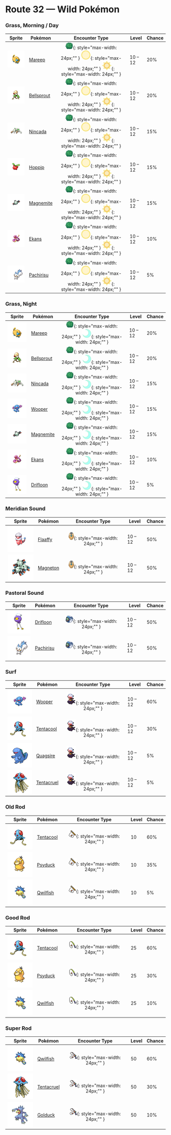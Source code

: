 # Route 32 — Wild Pokémon

### Grass, Morning / Day

| Sprite | Pokémon | Encounter Type | Level | Chance |
|:------:|---------|:--------------:|-------|--------|
| ![Mareep](../../assets/sprites/mareep/front.gif "Mareep: Its fleece grows continually. In the summer, the fleece is fully shed, but it grows back in a week.") | [Mareep](../../pokemon/mareep.md) | ![Grass](../../assets/encounter_types/grass.png "Grass"){: style="max-width: 24px;"" } ![Morning](../../assets/encounter_types/morning.png "Morning"){: style="max-width: 24px;"" } ![Day](../../assets/encounter_types/day.png "Day"){: style="max-width: 24px;"" }| 10 – 12 | 20% |
| ![Bellsprout](../../assets/sprites/bellsprout/front.gif "Bellsprout: It plants its feet deep underground to replenish water. It can’t escape its enemy while it’s rooted.") | [Bellsprout](../../pokemon/bellsprout.md) | ![Grass](../../assets/encounter_types/grass.png "Grass"){: style="max-width: 24px;"" } ![Morning](../../assets/encounter_types/morning.png "Morning"){: style="max-width: 24px;"" } ![Day](../../assets/encounter_types/day.png "Day"){: style="max-width: 24px;"" }| 10 – 12 | 20% |
| ![Nincada](../../assets/sprites/nincada/front.gif "Nincada: It can sometimes live underground for more than 10 years. It absorbs nutrients from the roots of trees.") | [Nincada](../../pokemon/nincada.md) | ![Grass](../../assets/encounter_types/grass.png "Grass"){: style="max-width: 24px;"" } ![Morning](../../assets/encounter_types/morning.png "Morning"){: style="max-width: 24px;"" } ![Day](../../assets/encounter_types/day.png "Day"){: style="max-width: 24px;"" }| 10 – 12 | 15% |
| ![Hoppip](../../assets/sprites/hoppip/front.gif "Hoppip: Its body is so light, it must grip the ground firmly with its feet to keep from being blown away.") | [Hoppip](../../pokemon/hoppip.md) | ![Grass](../../assets/encounter_types/grass.png "Grass"){: style="max-width: 24px;"" } ![Morning](../../assets/encounter_types/morning.png "Morning"){: style="max-width: 24px;"" } ![Day](../../assets/encounter_types/day.png "Day"){: style="max-width: 24px;"" }| 10 – 12 | 15% |
| ![Magnemite](../../assets/sprites/magnemite/front.gif "Magnemite: The units at the sides of its body generate antigravity energy to keep it aloft in the air.") | [Magnemite](../../pokemon/magnemite.md) | ![Grass](../../assets/encounter_types/grass.png "Grass"){: style="max-width: 24px;"" } ![Morning](../../assets/encounter_types/morning.png "Morning"){: style="max-width: 24px;"" } ![Day](../../assets/encounter_types/day.png "Day"){: style="max-width: 24px;"" }| 10 – 12 | 15% |
| ![Ekans](../../assets/sprites/ekans/front.gif "Ekans: It always hides in grass. When first born, it has no poison, so its bite is painful, but harmless.") | [Ekans](../../pokemon/ekans.md) | ![Grass](../../assets/encounter_types/grass.png "Grass"){: style="max-width: 24px;"" } ![Morning](../../assets/encounter_types/morning.png "Morning"){: style="max-width: 24px;"" } ![Day](../../assets/encounter_types/day.png "Day"){: style="max-width: 24px;"" }| 10 – 12 | 10% |
| ![Pachirisu](../../assets/sprites/pachirisu/front.gif "Pachirisu: It’s one of the kinds of Pokémon  with electric cheek pouches. It shoots charges from its tail.") | [Pachirisu](../../pokemon/pachirisu.md) | ![Grass](../../assets/encounter_types/grass.png "Grass"){: style="max-width: 24px;"" } ![Morning](../../assets/encounter_types/morning.png "Morning"){: style="max-width: 24px;"" } ![Day](../../assets/encounter_types/day.png "Day"){: style="max-width: 24px;"" }| 10 – 12 | 5% |

### Grass, Night

| Sprite | Pokémon | Encounter Type | Level | Chance |
|:------:|---------|:--------------:|-------|--------|
| ![Mareep](../../assets/sprites/mareep/front.gif "Mareep: Its fleece grows continually. In the summer, the fleece is fully shed, but it grows back in a week.") | [Mareep](../../pokemon/mareep.md) | ![Grass](../../assets/encounter_types/grass.png "Grass"){: style="max-width: 24px;"" } ![Night](../../assets/encounter_types/night.png "Night"){: style="max-width: 24px;"" }| 10 – 12 | 20% |
| ![Bellsprout](../../assets/sprites/bellsprout/front.gif "Bellsprout: It plants its feet deep underground to replenish water. It can’t escape its enemy while it’s rooted.") | [Bellsprout](../../pokemon/bellsprout.md) | ![Grass](../../assets/encounter_types/grass.png "Grass"){: style="max-width: 24px;"" } ![Night](../../assets/encounter_types/night.png "Night"){: style="max-width: 24px;"" }| 10 – 12 | 20% |
| ![Nincada](../../assets/sprites/nincada/front.gif "Nincada: It can sometimes live underground for more than 10 years. It absorbs nutrients from the roots of trees.") | [Nincada](../../pokemon/nincada.md) | ![Grass](../../assets/encounter_types/grass.png "Grass"){: style="max-width: 24px;"" } ![Night](../../assets/encounter_types/night.png "Night"){: style="max-width: 24px;"" }| 10 – 12 | 15% |
| ![Wooper](../../assets/sprites/wooper/front.gif "Wooper: When it walks around on the ground, it coats its body with a slimy, poisonous film.") | [Wooper](../../pokemon/wooper.md) | ![Grass](../../assets/encounter_types/grass.png "Grass"){: style="max-width: 24px;"" } ![Night](../../assets/encounter_types/night.png "Night"){: style="max-width: 24px;"" }| 10 – 12 | 15% |
| ![Magnemite](../../assets/sprites/magnemite/front.gif "Magnemite: The units at the sides of its body generate antigravity energy to keep it aloft in the air.") | [Magnemite](../../pokemon/magnemite.md) | ![Grass](../../assets/encounter_types/grass.png "Grass"){: style="max-width: 24px;"" } ![Night](../../assets/encounter_types/night.png "Night"){: style="max-width: 24px;"" }| 10 – 12 | 15% |
| ![Ekans](../../assets/sprites/ekans/front.gif "Ekans: It always hides in grass. When first born, it has no poison, so its bite is painful, but harmless.") | [Ekans](../../pokemon/ekans.md) | ![Grass](../../assets/encounter_types/grass.png "Grass"){: style="max-width: 24px;"" } ![Night](../../assets/encounter_types/night.png "Night"){: style="max-width: 24px;"" }| 10 – 12 | 10% |
| ![Drifloon](../../assets/sprites/drifloon/front.gif "Drifloon: It is whispered that any child who mistakes DRIFLOON for a balloon and holds on to it could wind up missing.") | [Drifloon](../../pokemon/drifloon.md) | ![Grass](../../assets/encounter_types/grass.png "Grass"){: style="max-width: 24px;"" } ![Night](../../assets/encounter_types/night.png "Night"){: style="max-width: 24px;"" }| 10 – 12 | 5% |

### Meridian Sound

| Sprite | Pokémon | Encounter Type | Level | Chance |
|:------:|---------|:--------------:|-------|--------|
| ![Flaaffy](../../assets/sprites/flaaffy/front.gif "Flaaffy: Its fluffy fleece easily stores electricity. Its rubbery hide keeps it from being electrocuted.") | [Flaaffy](../../pokemon/flaaffy.md) | ![Meridian Sound](../../assets/encounter_types/meridian_sound.png "Meridian Sound"){: style="max-width: 24px;"" }| 10 – 12 | 50% |
| ![Magneton](../../assets/sprites/magneton/front.gif "Magneton: The MAGNEMITE are united by a magnetism so powerful, it dries all moisture in its vicinity.") | [Magneton](../../pokemon/magneton.md) | ![Meridian Sound](../../assets/encounter_types/meridian_sound.png "Meridian Sound"){: style="max-width: 24px;"" }| 10 – 12 | 50% |

### Pastoral Sound

| Sprite | Pokémon | Encounter Type | Level | Chance |
|:------:|---------|:--------------:|-------|--------|
| ![Drifloon](../../assets/sprites/drifloon/front.gif "Drifloon: It is whispered that any child who mistakes DRIFLOON for a balloon and holds on to it could wind up missing.") | [Drifloon](../../pokemon/drifloon.md) | ![Pastoral Sound](../../assets/encounter_types/pastoral_sound.png "Pastoral Sound"){: style="max-width: 24px;"" }| 10 – 12 | 50% |
| ![Pachirisu](../../assets/sprites/pachirisu/front.gif "Pachirisu: It’s one of the kinds of Pokémon  with electric cheek pouches. It shoots charges from its tail.") | [Pachirisu](../../pokemon/pachirisu.md) | ![Pastoral Sound](../../assets/encounter_types/pastoral_sound.png "Pastoral Sound"){: style="max-width: 24px;"" }| 10 – 12 | 50% |

### Surf

| Sprite | Pokémon | Encounter Type | Level | Chance |
|:------:|---------|:--------------:|-------|--------|
| ![Wooper](../../assets/sprites/wooper/front.gif "Wooper: When it walks around on the ground, it coats its body with a slimy, poisonous film.") | [Wooper](../../pokemon/wooper.md) | ![Surf](../../assets/encounter_types/surf.png "Surf"){: style="max-width: 24px;"" }| 10 – 12 | 60% |
| ![Tentacool](../../assets/sprites/tentacool/front.gif "Tentacool: It drifts aimlessly in waves. Very difficult to see in water, it may not be noticed until it stings.") | [Tentacool](../../pokemon/tentacool.md) | ![Surf](../../assets/encounter_types/surf.png "Surf"){: style="max-width: 24px;"" }| 10 – 12 | 30% |
| ![Quagsire](../../assets/sprites/quagsire/front.gif "Quagsire: Due to its relaxed and carefree attitude, it often bumps its head on boulders and boat hulls as it swims.") | [Quagsire](../../pokemon/quagsire.md) | ![Surf](../../assets/encounter_types/surf.png "Surf"){: style="max-width: 24px;"" }| 10 – 12 | 5% |
| ![Tentacruel](../../assets/sprites/tentacruel/front.gif "Tentacruel: In battle, it extends all 80 of its tentacles to entrap its opponent inside a poisonous net.") | [Tentacruel](../../pokemon/tentacruel.md) | ![Surf](../../assets/encounter_types/surf.png "Surf"){: style="max-width: 24px;"" }| 10 – 12 | 5% |

### Old Rod

| Sprite | Pokémon | Encounter Type | Level | Chance |
|:------:|---------|:--------------:|-------|--------|
| ![Tentacool](../../assets/sprites/tentacool/front.gif "Tentacool: It drifts aimlessly in waves. Very difficult to see in water, it may not be noticed until it stings.") | [Tentacool](../../pokemon/tentacool.md) | ![Old Rod](../../assets/encounter_types/old_rod.png "Old Rod"){: style="max-width: 24px;"" }| 10 | 60% |
| ![Psyduck](../../assets/sprites/psyduck/front.gif "Psyduck: If its chronic headache peaks, it may exhibit odd powers. It seems unable to recall such an episode.") | [Psyduck](../../pokemon/psyduck.md) | ![Old Rod](../../assets/encounter_types/old_rod.png "Old Rod"){: style="max-width: 24px;"" }| 10 | 35% |
| ![Qwilfish](../../assets/sprites/qwilfish/front.gif "Qwilfish: The small spikes covering its body developed from scales. They inject a toxin that causes fainting.") | [Qwilfish](../../pokemon/qwilfish.md) | ![Old Rod](../../assets/encounter_types/old_rod.png "Old Rod"){: style="max-width: 24px;"" }| 10 | 5% |

### Good Rod

| Sprite | Pokémon | Encounter Type | Level | Chance |
|:------:|---------|:--------------:|-------|--------|
| ![Tentacool](../../assets/sprites/tentacool/front.gif "Tentacool: It drifts aimlessly in waves. Very difficult to see in water, it may not be noticed until it stings.") | [Tentacool](../../pokemon/tentacool.md) | ![Good Rod](../../assets/encounter_types/good_rod.png "Good Rod"){: style="max-width: 24px;"" }| 25 | 60% |
| ![Psyduck](../../assets/sprites/psyduck/front.gif "Psyduck: If its chronic headache peaks, it may exhibit odd powers. It seems unable to recall such an episode.") | [Psyduck](../../pokemon/psyduck.md) | ![Good Rod](../../assets/encounter_types/good_rod.png "Good Rod"){: style="max-width: 24px;"" }| 25 | 30% |
| ![Qwilfish](../../assets/sprites/qwilfish/front.gif "Qwilfish: The small spikes covering its body developed from scales. They inject a toxin that causes fainting.") | [Qwilfish](../../pokemon/qwilfish.md) | ![Good Rod](../../assets/encounter_types/good_rod.png "Good Rod"){: style="max-width: 24px;"" }| 25 | 10% |

### Super Rod

| Sprite | Pokémon | Encounter Type | Level | Chance |
|:------:|---------|:--------------:|-------|--------|
| ![Qwilfish](../../assets/sprites/qwilfish/front.gif "Qwilfish: The small spikes covering its body developed from scales. They inject a toxin that causes fainting.") | [Qwilfish](../../pokemon/qwilfish.md) | ![Super Rod](../../assets/encounter_types/super_rod.png "Super Rod"){: style="max-width: 24px;"" }| 50 | 60% |
| ![Tentacruel](../../assets/sprites/tentacruel/front.gif "Tentacruel: In battle, it extends all 80 of its tentacles to entrap its opponent inside a poisonous net.") | [Tentacruel](../../pokemon/tentacruel.md) | ![Super Rod](../../assets/encounter_types/super_rod.png "Super Rod"){: style="max-width: 24px;"" }| 50 | 30% |
| ![Golduck](../../assets/sprites/golduck/front.gif "Golduck: It appears by waterways at dusk. It may use telekinetic powers if its forehead glows mysteriously.") | [Golduck](../../pokemon/golduck.md) | ![Super Rod](../../assets/encounter_types/super_rod.png "Super Rod"){: style="max-width: 24px;"" }| 50 | 10% |


